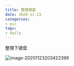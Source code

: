 ```yaml
---
title: 整理键盘
date: 2020-11-23
categories: 
- pic
tags:
- daily
---
```


整理下键盘

![image-20201123203422399](https://cdn.jsdelivr.net/gh/nber1994/fu0k@master/uPic/image-20201123203422399.png)
